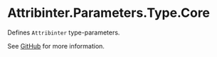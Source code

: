 # Attribinter.Parameters.Type.Core

Defines `Attribinter` type-parameters.

See [GitHub](https://github.com/Attribinter/Attribinter.Parameters.Type) for more information.